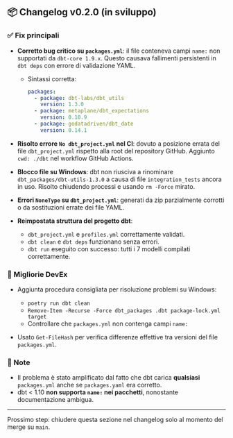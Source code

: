 ## 📦 Changelog v0.2.0 (in sviluppo)

### ✅ Fix principali

* **Corretto bug critico su `packages.yml`**: il file conteneva campi `name:` non supportati da `dbt-core 1.9.x`. Questo causava fallimenti persistenti in `dbt deps` con errore di validazione YAML.

  * Sintassi corretta:

    ```yaml
    packages:
      - package: dbt-labs/dbt_utils
        version: 1.3.0
      - package: metaplane/dbt_expectations
        version: 0.10.9
      - package: godatadriven/dbt_date
        version: 0.14.1
    ```

* **Risolto errore `No dbt_project.yml` nel CI**: dovuto a posizione errata del file `dbt_project.yml` rispetto alla root del repository GitHub. Aggiunto `cwd: ./dbt` nel workflow GitHub Actions.

* **Blocco file su Windows**: dbt non riusciva a rinominare `dbt_packages/dbt-utils-1.3.0` a causa di file `integration_tests` ancora in uso. Risolto chiudendo processi e usando `rm -Force` mirato.

* **Errori `NoneType` su `dbt_project.yml`**: generati da zip parzialmente corrotti o da sostituzioni errate dei file YAML.

* **Reimpostata struttura del progetto dbt**:

  * `dbt_project.yml` e `profiles.yml` correttamente validati.
  * `dbt clean` e `dbt deps` funzionano senza errori.
  * `dbt run` eseguito con successo: tutti i 7 modelli compilati correttamente.

### 🔄 Migliorie DevEx

* Aggiunta procedura consigliata per risoluzione problemi su Windows:

  * `poetry run dbt clean`
  * `Remove-Item -Recurse -Force dbt_packages .dbt package-lock.yml target`
  * Controllare che `packages.yml` non contenga campi `name:`

* Usato `Get-FileHash` per verifica differenze effettive tra versioni del file `packages.yml`.

### 📌 Note

* Il problema è stato amplificato dal fatto che dbt carica **qualsiasi** `packages.yml` anche se `packages.yaml` era corretto.
* dbt < 1.10 **non supporta `name:` nei pacchetti**, nonostante documentazione ambigua.

---

Prossimo step: chiudere questa sezione nel changelog solo al momento del merge su `main`.
